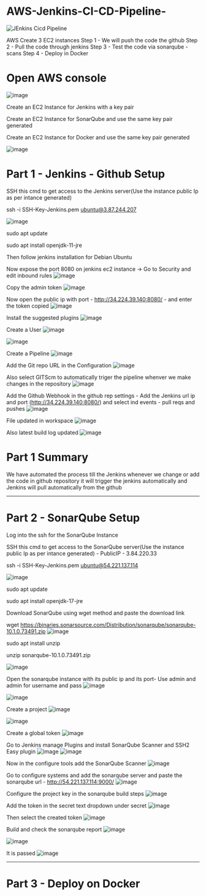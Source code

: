 # AWS-Jenkins-CI-CD-Pipeline-
![JEnkins Cicd Pipeline](https://github.com/Skillz619/AWS-Jenkins-CI-CD-Pipeline-/assets/43133388/dc71830e-2a2f-41e2-94db-962f4c98d2da)

AWS Create 3 EC2 instances
Step 1 - We will push the code the github
Step 2 - Pull the code through jenkins 
Step 3 - Test the code via sonarqube - scans
Step 4 - Deploy in Docker

# Open AWS console
![image](https://github.com/Skillz619/AWS-Jenkins-Sonarqube-Docker/assets/43133388/d392d8f8-5b9d-444b-9c61-ba4f28728bf5)

Create an EC2 Instance for Jenkins with  a key pair

Create an EC2 Instance for SonarQube and use the same key pair generated

Create an EC2 Instance for Docker and use the same key pair generated

![image](https://github.com/Skillz619/AWS-Jenkins-Sonarqube-Docker/assets/43133388/2a53c25b-0add-4e94-acdb-3d033ec1eaba)

# Part 1 - Jenkins - Github Setup

SSH this cmd to get access to the Jenkins server(Use the instance public Ip as per intance generated)

ssh -i SSH-Key-Jenkins.pem ubuntu@3.87.244.207

![image](https://github.com/Skillz619/AWS-Jenkins-Sonarqube-Docker/assets/43133388/a01625e3-f8fe-4eb1-a809-6b425fc81e08)


sudo apt update

sudo apt install openjdk-11-jre

Then follow jenkins installation for Debian Ubuntu

Now expose the port 8080 on jenkins ec2 instance -> Go to Security and edit inbound rules
![image](https://github.com/Skillz619/AWS-Jenkins-Sonarqube-Docker/assets/43133388/b1758794-97d3-45f7-b40d-61936d7cd02a)

Copy the admin token
![image](https://github.com/Skillz619/AWS-Jenkins-Sonarqube-Docker/assets/43133388/185eebce-e2d3-4b67-8730-9b02671552df)

Now open the public ip with port - http://34.224.39.140:8080/ - and enter the token copied
![image](https://github.com/Skillz619/AWS-Jenkins-Sonarqube-Docker/assets/43133388/6e37e326-4a02-4669-b366-ff8b77db84f6)

Install the suggested plugins
![image](https://github.com/Skillz619/AWS-Jenkins-Sonarqube-Docker/assets/43133388/320970c9-eb82-4a95-8826-15065b8711d1)

Create a User
![image](https://github.com/Skillz619/AWS-Jenkins-Sonarqube-Docker/assets/43133388/45bf9458-bbbc-4fb4-a9d8-d4215a19de4c)

![image](https://github.com/Skillz619/AWS-Jenkins-Sonarqube-Docker/assets/43133388/7417c226-f4f9-444a-b12e-11299668fc78)

Create a Pipeline
![image](https://github.com/Skillz619/AWS-Jenkins-Sonarqube-Docker/assets/43133388/b911aad7-7bc0-4b82-85e3-b8834e5ccba4)

Add the Git repo URL in the Configuration
![image](https://github.com/Skillz619/AWS-Jenkins-Sonarqube-Docker/assets/43133388/a9df0413-c788-4468-abfc-d7b1f4f96ff2)

Also select GITScm to automatically triger the pipeline whenver we make changes in the repository
![image](https://github.com/Skillz619/AWS-Jenkins-Sonarqube-Docker/assets/43133388/3f383fe5-877f-4fa7-9be6-a6c418c77df0)

Add the Github Webhook in the github rep settings - Add the Jenkins url ip and port (http://34.224.39.140:8080/) and select ind events - pull reqs and pushes
![image](https://github.com/Skillz619/AWS-Jenkins-Sonarqube-Docker/assets/43133388/2c49a21c-a4cd-499e-9404-3cfe28d7cd4f)

File updated in workspace
![image](https://github.com/Skillz619/AWS-Jenkins-Sonarqube-Docker/assets/43133388/63fc74d6-a66b-4fc9-8179-fc5e44ee3e81)

Also latest build log updated
![image](https://github.com/Skillz619/AWS-Jenkins-Sonarqube-Docker/assets/43133388/fc716e33-a846-4bb3-8d84-a90bcb6c257d)


# Part 1 Summary 

We have automated the process till the Jenkins whenever we change or add the code in github repository it will trigger the jenkins automatically and Jenkins will pull automatically from the github

------------------------------------------------------------------------------------------------------------------------------------------------------------------------------------------------------------------------------------------------------

# Part 2 - SonarQube Setup

Log into the ssh for the SonarQube Instance

SSH this cmd to get access to the SonarQube server(Use the instance public Ip as per intance generated) - PublicIP - 3.84.220.33

ssh -i SSH-Key-Jenkins.pem ubuntu@54.221.137.114

![image](https://github.com/Skillz619/AWS-Jenkins-Sonarqube-Docker/assets/43133388/7a0186c1-98f9-4b9b-914f-742191f67d17)

sudo apt update

sudo apt install openjdk-17-jre

Download SonarQube using wget method and paste the download link

wget https://binaries.sonarsource.com/Distribution/sonarqube/sonarqube-10.1.0.73491.zip
![image](https://github.com/Skillz619/AWS-Jenkins-Sonarqube-Docker/assets/43133388/1e6b131b-2030-4532-aa95-4151384433fe)


sudo apt install unzip

unzip sonarqube-10.1.0.73491.zip

![image](https://github.com/Skillz619/AWS-Jenkins-Sonarqube-Docker/assets/43133388/2f050cbe-c7e9-469d-84f0-4badcc812a06)

Open the sonarqube instance with its public ip and its port- Use admin and admin for username and pass
![image](https://github.com/Skillz619/AWS-Jenkins-Sonarqube-Docker/assets/43133388/b53a2b39-9f9d-41af-8791-7dc22c716fa3)

![image](https://github.com/Skillz619/AWS-Jenkins-Sonarqube-Docker/assets/43133388/1ca928ee-dcf3-4fed-83da-4c3b0a8e865c)

Create a project
![image](https://github.com/Skillz619/AWS-Jenkins-Sonarqube-Docker/assets/43133388/746c8b2f-1617-47fd-bbfa-bdd8271d9f77)

![image](https://github.com/Skillz619/AWS-Jenkins-Sonarqube-Docker/assets/43133388/8f78eea9-4604-46cc-b415-6b0873d81027)

Create a global token
![image](https://github.com/Skillz619/AWS-Jenkins-Sonarqube-Docker/assets/43133388/3591ddb4-4cf7-4f2b-9c5e-3ca9d140af07)

Go to Jenkins manage Plugins and install SonarQube Scanner and SSH2 Easy plugin
![image](https://github.com/Skillz619/AWS-Jenkins-Sonarqube-Docker/assets/43133388/cae44fc2-c8df-4349-9d76-82c34b52f183)
![image](https://github.com/Skillz619/AWS-Jenkins-Sonarqube-Docker/assets/43133388/3ecc1fdf-ac41-4048-8675-c8d88f26608a)

Now in the configure tools add the SonarQube Scanner 
![image](https://github.com/Skillz619/AWS-Jenkins-Sonarqube-Docker/assets/43133388/2633dbc6-e2f6-4968-8205-4e33c6a682c1)

Go to configure systems and add the sonarqube server and paste the sonarqube url - http://54.221.137.114:9000/
![image](https://github.com/Skillz619/AWS-Jenkins-Sonarqube-Docker/assets/43133388/6ca18173-3faf-4e03-b07f-143973ce9c0d)

Configure the project key in the sonarqube build steps
![image](https://github.com/Skillz619/AWS-Jenkins-Sonarqube-Docker/assets/43133388/d28352a1-6be5-4da2-9255-b6b013168abd)

Add the token in the secret text dropdown under secret
![image](https://github.com/Skillz619/AWS-Jenkins-Sonarqube-Docker/assets/43133388/b55bce17-e0dd-475c-9a5d-4e1a9af2006a)

Then select the created token
![image](https://github.com/Skillz619/AWS-Jenkins-Sonarqube-Docker/assets/43133388/97732f54-021c-4c51-8f63-19cf49015a12)

Build and check the sonarqube report
![image](https://github.com/Skillz619/AWS-Jenkins-Sonarqube-Docker/assets/43133388/1e720273-03d0-4131-b274-aae9170c16f9)

![image](https://github.com/Skillz619/AWS-Jenkins-Sonarqube-Docker/assets/43133388/45bd2c03-8fae-4fbe-9ac0-ef6fd244c5d5)

It is passed 
![image](https://github.com/Skillz619/AWS-Jenkins-Sonarqube-Docker/assets/43133388/f71a06fe-eff2-4eb9-bc93-2a90849c86d1)

------------------------------------------------------------------------------------------------------------------------------------------------------------------------------------------------------------------------------------------------------

# Part 3  - Deploy on Docker





